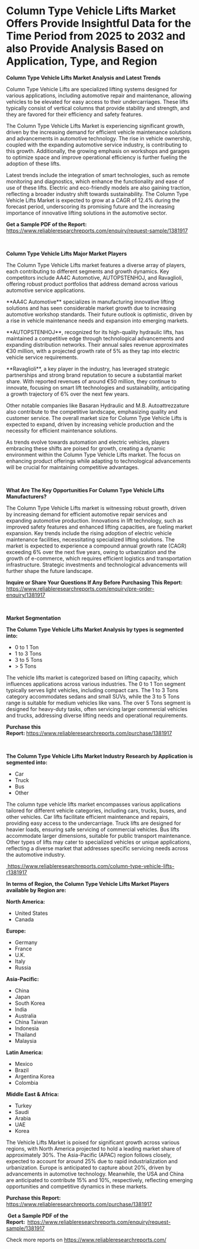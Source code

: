 <p><h1>Column Type Vehicle Lifts Market Offers Provide Insightful Data for the Time Period from 2025 to 2032 and also Provide Analysis Based on Application, Type, and Region</h1></p><p><strong>Column Type Vehicle Lifts Market Analysis and Latest Trends</strong></p>
<p><p>Column Type Vehicle Lifts are specialized lifting systems designed for various applications, including automotive repair and maintenance, allowing vehicles to be elevated for easy access to their undercarriages. These lifts typically consist of vertical columns that provide stability and strength, and they are favored for their efficiency and safety features. </p><p>The Column Type Vehicle Lifts Market is experiencing significant growth, driven by the increasing demand for efficient vehicle maintenance solutions and advancements in automotive technology. The rise in vehicle ownership, coupled with the expanding automotive service industry, is contributing to this growth. Additionally, the growing emphasis on workshops and garages to optimize space and improve operational efficiency is further fueling the adoption of these lifts.</p><p>Latest trends include the integration of smart technologies, such as remote monitoring and diagnostics, which enhance the functionality and ease of use of these lifts. Electric and eco-friendly models are also gaining traction, reflecting a broader industry shift towards sustainability. The Column Type Vehicle Lifts Market is expected to grow at a CAGR of 12.4% during the forecast period, underscoring its promising future and the increasing importance of innovative lifting solutions in the automotive sector.</p></p>
<p><strong>Get a Sample PDF of the Report:&nbsp;</strong> <a href="https://www.reliableresearchreports.com/enquiry/request-sample/1381917?utm_campaign=2286&utm_medium=2&utm_source=Github&utm_content=ia&utm_term=11042025&utm_id=column-type-vehicle-lifts">https://www.reliableresearchreports.com/enquiry/request-sample/1381917</a></p>
<p>&nbsp;</p>
<p><strong>Column Type Vehicle Lifts Major Market Players</strong></p>
<p><p>The Column Type Vehicle Lifts market features a diverse array of players, each contributing to different segments and growth dynamics. Key competitors include AA4C Automotive, AUTOPSTENHOJ, and Ravaglioli, offering robust product portfolios that address demand across various automotive service applications.</p><p>**AA4C Automotive** specializes in manufacturing innovative lifting solutions and has seen considerable market growth due to increasing automotive workshop standards. Their future outlook is optimistic, driven by a rise in vehicle maintenance needs and expansion into emerging markets.</p><p>**AUTOPSTENHOJ**, recognized for its high-quality hydraulic lifts, has maintained a competitive edge through technological advancements and expanding distribution networks. Their annual sales revenue approximates €30 million, with a projected growth rate of 5% as they tap into electric vehicle service requirements.</p><p>**Ravaglioli**, a key player in the industry, has leveraged strategic partnerships and strong brand reputation to secure a substantial market share. With reported revenues of around €50 million, they continue to innovate, focusing on smart lift technologies and sustainability, anticipating a growth trajectory of 6% over the next few years.</p><p>Other notable companies like Basaran Hydraulic and M.B. Autoattrezzature also contribute to the competitive landscape, emphasizing quality and customer service. The overall market size for Column Type Vehicle Lifts is expected to expand, driven by increasing vehicle production and the necessity for efficient maintenance solutions.</p><p>As trends evolve towards automation and electric vehicles, players embracing these shifts are poised for growth, creating a dynamic environment within the Column Type Vehicle Lifts market. The focus on enhancing product offerings while adapting to technological advancements will be crucial for maintaining competitive advantages.</p></p>
<p>&nbsp;</p>
<p><strong>What Are The Key Opportunities For Column Type Vehicle Lifts Manufacturers?</strong></p>
<p><p>The Column Type Vehicle Lifts market is witnessing robust growth, driven by increasing demand for efficient automotive repair services and expanding automotive production. Innovations in lift technology, such as improved safety features and enhanced lifting capacities, are fueling market expansion. Key trends include the rising adoption of electric vehicle maintenance facilities, necessitating specialized lifting solutions. The market is expected to experience a compound annual growth rate (CAGR) exceeding 6% over the next five years, owing to urbanization and the growth of e-commerce, which requires efficient logistics and transportation infrastructure. Strategic investments and technological advancements will further shape the future landscape.</p></p>
<p><strong>Inquire or Share Your Questions If Any Before Purchasing This Report:</strong> <a href="https://www.reliableresearchreports.com/enquiry/pre-order-enquiry/1381917?utm_campaign=2286&utm_medium=2&utm_source=Github&utm_content=ia&utm_term=11042025&utm_id=column-type-vehicle-lifts">https://www.reliableresearchreports.com/enquiry/pre-order-enquiry/1381917</a></p>
<p>&nbsp;</p>
<p><strong>Market Segmentation</strong></p>
<p><strong>The Column Type Vehicle Lifts Market Analysis by types is segmented into:</strong></p>
<p><ul><li>0 to 1 Ton</li><li>1 to 3 Tons</li><li>3 to 5 Tons</li><li>> 5 Tons</li></ul></p>
<p><p>The vehicle lifts market is categorized based on lifting capacity, which influences applications across various industries. The 0 to 1 Ton segment typically serves light vehicles, including compact cars. The 1 to 3 Tons category accommodates sedans and small SUVs, while the 3 to 5 Tons range is suitable for medium vehicles like vans. The over 5 Tons segment is designed for heavy-duty tasks, often servicing larger commercial vehicles and trucks, addressing diverse lifting needs and operational requirements.</p></p>
<p><strong>Purchase this Report:&nbsp;</strong><a href="https://www.reliableresearchreports.com/purchase/1381917?utm_campaign=2286&utm_medium=2&utm_source=Github&utm_content=ia&utm_term=11042025&utm_id=column-type-vehicle-lifts">https://www.reliableresearchreports.com/purchase/1381917</a></p>
<p>&nbsp;</p>
<p><strong>The Column Type Vehicle Lifts Market Industry Research by Application is segmented into:</strong></p>
<p><ul><li>Car</li><li>Truck</li><li>Bus</li><li>Other</li></ul></p>
<p><p>The column type vehicle lifts market encompasses various applications tailored for different vehicle categories, including cars, trucks, buses, and other vehicles. Car lifts facilitate efficient maintenance and repairs, providing easy access to the undercarriage. Truck lifts are designed for heavier loads, ensuring safe servicing of commercial vehicles. Bus lifts accommodate larger dimensions, suitable for public transport maintenance. Other types of lifts may cater to specialized vehicles or unique applications, reflecting a diverse market that addresses specific servicing needs across the automotive industry.</p></p>
<p><a href="https://www.reliableresearchreports.com/column-type-vehicle-lifts-r1381917?utm_campaign=2286&utm_medium=2&utm_source=Github&utm_content=ia&utm_term=11042025&utm_id=column-type-vehicle-lifts">&nbsp;https://www.reliableresearchreports.com/column-type-vehicle-lifts-r1381917</a></p>
<p><strong>In terms of Region, the Column Type Vehicle Lifts Market Players available by Region are:</strong></p>
<p>
    <p> <strong> North America: </strong>
        <ul>
            <li>United States</li>
            <li>Canada</li>
        </ul>
        </p> 
    <p> <strong> Europe: </strong>
        <ul>
            <li>Germany</li>
            <li>France</li>
            <li>U.K.</li>
            <li>Italy</li>
            <li>Russia</li>
        </ul>
        </p> 
    <p> <strong> Asia-Pacific: </strong>
        <ul>
            <li>China</li>
            <li>Japan</li>
            <li>South Korea</li>
            <li>India</li>
            <li>Australia</li>
            <li>China Taiwan</li>
            <li>Indonesia</li>
            <li>Thailand</li>
            <li>Malaysia</li>
        </ul>
        </p> 
    <p> <strong> Latin America: </strong>
        <ul>
            <li>Mexico</li>
            <li>Brazil</li>
            <li>Argentina Korea</li>
            <li>Colombia</li>
        </ul>
        </p> 
    <p> <strong> Middle East & Africa: </strong>
        <ul>
            <li>Turkey</li>
            <li>Saudi</li>
            <li>Arabia</li>
            <li>UAE</li>
            <li>Korea</li>
        </ul>
    </p>
    </p>
<p><p>The Vehicle Lifts Market is poised for significant growth across various regions, with North America projected to hold a leading market share of approximately 30%. The Asia-Pacific (APAC) region follows closely, expected to account for around 25% due to rapid industrialization and urbanization. Europe is anticipated to capture about 20%, driven by advancements in automotive technology. Meanwhile, the USA and China are anticipated to contribute 15% and 10%, respectively, reflecting emerging opportunities and competitive dynamics in these markets.</p></p>
<p><strong>Purchase this Report: </strong><a href="https://www.reliableresearchreports.com/purchase/1381917?utm_campaign=2286&utm_medium=2&utm_source=Github&utm_content=ia&utm_term=11042025&utm_id=column-type-vehicle-lifts">https://www.reliableresearchreports.com/purchase/1381917</a></p>
<p>&nbsp;<strong>Get a Sample PDF of the Report:&nbsp;&nbsp;</strong><a href="https://www.reliableresearchreports.com/enquiry/request-sample/1381917?utm_campaign=2286&utm_medium=2&utm_source=Github&utm_content=ia&utm_term=11042025&utm_id=column-type-vehicle-lifts">https://www.reliableresearchreports.com/enquiry/request-sample/1381917</a></p>
<p><strong></strong></p>
<p>Check more reports on <a href="https://www.reliableresearchreports.com/?utm_campaign=2286&utm_medium=2&utm_source=Github&utm_content=ia&utm_term=11042025&utm_id=column-type-vehicle-lifts">https://www.reliableresearchreports.com/</a></p>